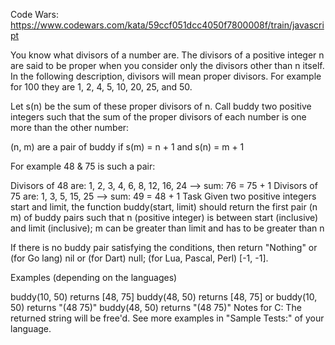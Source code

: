 Code Wars: https://www.codewars.com/kata/59ccf051dcc4050f7800008f/train/javascript 

You know what divisors of a number are. The divisors of a positive integer n are said to be proper when you consider only the divisors other than n itself. In the following description, divisors will mean proper divisors. For example for 100 they are 1, 2, 4, 5, 10, 20, 25, and 50.

Let s(n) be the sum of these proper divisors of n. Call buddy two positive integers such that the sum of the proper divisors of each number is one more than the other number:

(n, m) are a pair of buddy if s(m) = n + 1 and s(n) = m + 1

For example 48 & 75 is such a pair:

Divisors of 48 are: 1, 2, 3, 4, 6, 8, 12, 16, 24 --> sum: 76 = 75 + 1
Divisors of 75 are: 1, 3, 5, 15, 25 --> sum: 49 = 48 + 1
Task
Given two positive integers start and limit, the function buddy(start, limit) should return the first pair (n m) of buddy pairs such that n (positive integer) is between start (inclusive) and limit (inclusive); m can be greater than limit and has to be greater than n

If there is no buddy pair satisfying the conditions, then return "Nothing" or (for Go lang) nil or (for Dart) null; (for Lua, Pascal, Perl) [-1, -1].

Examples
(depending on the languages)

buddy(10, 50) returns [48, 75] 
buddy(48, 50) returns [48, 75]
or
buddy(10, 50) returns "(48 75)"
buddy(48, 50) returns "(48 75)"
Notes
for C: The returned string will be free'd.
See more examples in "Sample Tests:" of your language.
